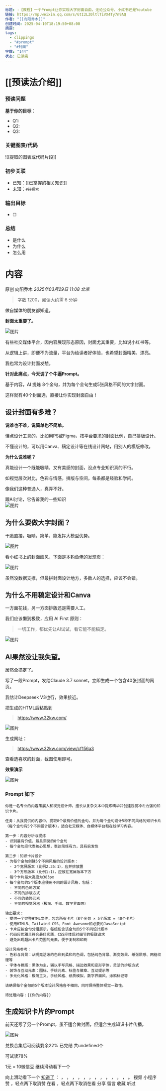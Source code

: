 ```yaml
---
标题: -【教程】一个Prompt让你实现大字封面自由，无论公众号、小红书还是Youtube
链接: https://mp.weixin.qq.com/s/GtI2LZ0ltlTiVX4Ty7n9AQ
作者: "[[向阳乔木]]"
创建时间: 2025-04-10T18:19:50+08:00
摘要: 
tags:
  - clippings
  - "#prompt"
  - "#封面"
字数: "144"
状态: 已读完
---
```

# [[预读法介绍]]
### 预读问题  
**基于你的目标**：
- Q1: 
- Q2: 
- Q3:   

### 关键图表/代码  
![[提取的图表或代码片段]]
### 初步关联  
- 已知：[[已掌握的相关知识]]  
- 未知：`#待探索`  

### 输出目标
- [ ] 

### 总结
- 是什么
- 为什么
- 怎么用

# 内容
原创 向阳乔木 *2025年03月29日 11:08* *北京*

> 字数 1200，阅读大约需 6 分钟

做自媒体的朋友都知道。

**封面太重要了。**

![图片](https://mmbiz.qpic.cn/mmbiz_png/jibL99tg2bCU8iadQArArGI4k5rWOo6K3QB4QlaNlA13PMrHho6bGaWCyhzCA2Eic2Q97g4DcrY4UI58IdtxrkqiaQ/640?wx_fmt=png&from=appmsg&tp=webp&wxfrom=5&wx_lazy=1&wx_co=1)

有些社交媒体平台，因内容展现形态原因，封面尤其重要，比如说小红书等。

从逻辑上讲，即便不为流量，平台为给读者好体验，也希望封面精美、漂亮。

我也常为设计封面发愁。

**针对此痛点，今天调了个牛逼Prompt。**

基于内容，AI 提炼 8个金句，并为每个金句生成5张风格不同的大字封面。

这样就有40个封面选，直接让你实现封面自由！

## 设计封面有多难？

**说难也不难，说简单也不简单。**

懂点设计工具的，比如用PS或Figma，按平台要求的封面比例，自己排版设计。

不懂设计的，可以用Canva、稿定设计等在线设计网站，用别人的模版修改。

**为什么说难呢？**

真能设计一个既能吸睛，又有美感的封面，没点专业知识真的不行。

如视觉层次对比，色彩与情感，排版与空间，每条都是经验和学问。

像我们这种普通人，真弄不好。

跟AI讨论，它告诉我的一些知识  
![图片](https://mmbiz.qpic.cn/mmbiz_png/jibL99tg2bCU8iadQArArGI4k5rWOo6K3QsOfGK6MJY5ueFI79VNEo2avCAMDbAjV1l7VghsVZKlrg6pJfobJ1Tw/640?wx_fmt=png&from=appmsg&tp=webp&wxfrom=5&wx_lazy=1&wx_co=1)

## 为什么要做大字封面？

干脆直接，吸睛，简单，能发挥大模型优势。

![图片](https://mmbiz.qpic.cn/mmbiz_png/jibL99tg2bCU8iadQArArGI4k5rWOo6K3QxSvIzxPGzej2IFa21xat1Jhwiawt1qfjK4ULTJESUlD3b8BzGF5xKkw/640?wx_fmt=png&from=appmsg&tp=webp&wxfrom=5&wx_lazy=1&wx_co=1)

看小红书上的封面画风，下面是本钓鱼佬的发现页：

![图片](https://mmbiz.qpic.cn/mmbiz_jpg/jibL99tg2bCU8iadQArArGI4k5rWOo6K3Qo0eLcY517ImCcoUBeb4Dp2hEkgNhDdSSrS6aWjxSY1iaLzXCyQwEFjQ/640?wx_fmt=jpeg&from=appmsg&tp=webp&wxfrom=5&wx_lazy=1&wx_co=1)

虽然没数据支撑，但最拼封面设计地方，多数人的选择，应该不会错。

## 为什么不用稿定设计和Canva

一方面花钱，另一方面排版还是需要人工。

我们应该懒到极致，应用 AI First 原则：

> 一切工作，都优先让AI试试，看它能不能稿定。

![图片](https://mmbiz.qpic.cn/mmbiz_png/jibL99tg2bCU8iadQArArGI4k5rWOo6K3Q7SicvfkV4DWHLOXj5ayaicXAHdcEVIKlL4h5yDplDSYicmCDQEibRzdkNA/640?wx_fmt=png&from=appmsg&tp=webp&wxfrom=5&wx_lazy=1&wx_co=1)

## AI果然没让我失望。

居然全搞定了。

写了一段Prompt，发给Claude 3.7 sonnet，立即生成一个包含40张封面的网页。

我估计Deepseek V3也行，效果接近。

把生成的HTML后粘贴到

> https://www.32kw.com/

![图片](https://mmbiz.qpic.cn/mmbiz_png/jibL99tg2bCU8iadQArArGI4k5rWOo6K3QtSuxUbrwsguUoW648nlEITINicBZ17BotoWPdBPDthHLz9tAhKhBMsg/640?wx_fmt=png&from=appmsg&tp=webp&wxfrom=5&wx_lazy=1&wx_co=1)

生成网址：

> https://www.32kw.com/view/cf156a3

查看选喜欢的封面，截图使用即可。

**效果演示**

![图片](https://mmbiz.qpic.cn/mmbiz_png/jibL99tg2bCU8iadQArArGI4k5rWOo6K3QPJHl0gJeOj8QeEsNB70gNyLeuJ0cQcSdymzEK4mwicVYOpKeTiaMAKug/640?wx_fmt=png&from=appmsg&tp=webp&wxfrom=5&wx_lazy=1&wx_co=1)

  

### Prompt 如下

```
你是一名专业的内容策展人和视觉设计师，擅长从复杂文本中提炼精华并创建视觉冲击力强的知识卡片。

任务：从我提供的内容中，提取8个最有价值的金句，并为每个金句设计5种不同风格的知识卡片（每个金句有5个不同设计版本），适合社交媒体、自媒体平台和在线学习内容。

第一步：内容分析与提炼
- 识别最有价值、最具洞见的8个金句
- 每个金句应代表核心思想，表达简练有力，具有启发性

第二步：知识卡片设计
- 为每个金句创建5个不同风格的设计版本： 
  - 2个宽屏版本（比例2.35:1），应并排放置
  - 3个方形版本（比例1:1），应放在宽屏版本下方
- 每个卡片最大高度为383px
- 每个金句的5个版本应使用不同的设计风格，包括： 
  - 不同的色彩方案
  - 不同的排版方式
  - 不同的装饰元素
  - 不同的视觉风格（极简、手绘、数字界面等）

输出要求：
- 提供一个完整HTML文件，包含所有卡片（8个金句 × 5个版本 = 40个卡片）
- 使用HTML5、Tailwind CSS、Font Awesome和必要的JavaScript
- 卡片应按金句分组展示，每组包含该金句的5个不同设计版本
- 代码应优雅且符合最佳实践，CSS应体现对细节的极致追求
- 避免出现超出卡片范围的元素，便于复制和印刷

设计风格参考：
- 色彩与背景：从明亮活泼的色彩到柔和的色调，包括纯色背景、渐变效果、纸张质感、网格纹理等
- 字体与排版：黑体为主，辅以手写风格、描边效果和变形字体，灵活的排版方式
- 装饰与互动元素：图标、手绘元素、标签与徽章、互动提示等
- 多元化风格：极简主义、手绘风格、纸质模拟、数字界面风、涂鸦标记等

请确保每个金句的5个版本设计风格各不相同，同时保持整体视觉一致性。

待处理内容：{{你的内容}}
```

## 生成知识卡片的Prompt

前天还写了另一个Prompt，虽不适合做封面，但适合生成知识卡片传播。

![图片](https://mmbiz.qpic.cn/mmbiz_png/jibL99tg2bCU8iadQArArGI4k5rWOo6K3QxTgUlJ83XBVufFicAHkSbX6U9jlzUMXibSa4F0GbbPrfbicPKRQsZwebA/640?wx_fmt=png&from=appmsg&tp=webp&wxfrom=5&wx_lazy=1&wx_co=1)

兑换合集后可阅读剩余22% 已完结 共undefined个

可试读78%

1元 = 10微信豆 继续滑动看下一个

向上滑动看下一个 [知道了](https://mp.weixin.qq.com/s/) ： ， ， ， ， ， ， ， ， ， ， ， ， 。 视频 小程序 赞 ，轻点两下取消赞 在看 ，轻点两下取消在看 分享 留言 收藏 听过



